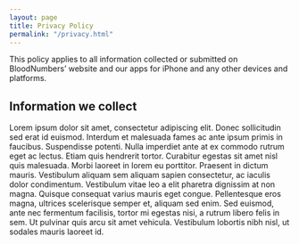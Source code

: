 ```yaml
---
layout: page
title: Privacy Policy
permalink: "/privacy.html"
---
```


This policy applies to all information collected or submitted on BloodNumbers’ website and our apps for iPhone and any other devices and platforms.

## Information we collect

Lorem ipsum dolor sit amet, consectetur adipiscing elit. Donec sollicitudin sed erat id euismod. Interdum et malesuada fames ac ante ipsum primis in faucibus. Suspendisse potenti. Nulla imperdiet ante at ex commodo rutrum eget ac lectus. Etiam quis hendrerit tortor. Curabitur egestas sit amet nisl quis malesuada. Morbi laoreet in lorem eu porttitor. Praesent in dictum mauris. Vestibulum aliquam sem aliquam sapien consectetur, ac iaculis dolor condimentum. Vestibulum vitae leo a elit pharetra dignissim at non magna. Quisque consequat varius mauris eget congue. Pellentesque eros magna, ultrices scelerisque semper et, aliquam sed enim. Sed euismod, ante nec fermentum facilisis, tortor mi egestas nisi, a rutrum libero felis in sem. Ut pulvinar quis arcu sit amet vehicula. Vestibulum lobortis nibh nisl, ut sodales mauris laoreet id.
